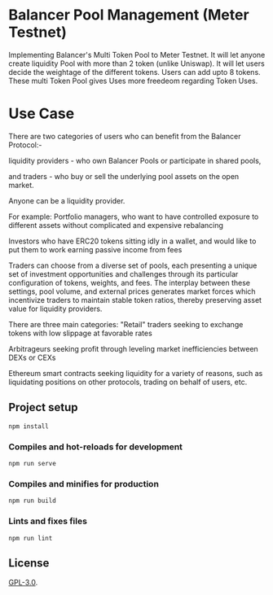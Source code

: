 # Balancer Pool Management (Meter Testnet)

Implementing Balancer's Multi Token Pool to Meter Testnet. It will let anyone create liquidity Pool with more than 2 token (unlike Uniswap). It will let users decide the weightage of the different tokens. Users can add upto 8 tokens. These multi Token Pool gives Uses more freedeom regarding Token Uses. 

# Use Case

There are two categories of users who can benefit from the Balancer Protocol:-

liquidity providers - who own Balancer Pools or participate in shared pools,

and traders - who buy or sell the underlying pool assets on the open market.

Anyone can be a liquidity provider.

For example:
Portfolio managers, who want to have controlled exposure to different assets without complicated and expensive rebalancing 

Investors who have ERC20 tokens sitting idly in a wallet, and would like to put them to work earning passive income from fees 

Traders can choose from a diverse set of pools, each presenting a unique set of investment opportunities and challenges through its particular configuration of tokens, weights, and fees. The interplay between these settings, pool volume, and external prices generates market forces which incentivize traders to maintain stable token ratios, thereby preserving asset value for liquidity providers.

There are three main categories:
"Retail" traders seeking to exchange tokens with low slippage at favorable rates

Arbitrageurs seeking profit through leveling market inefficiencies between DEXs or CEXs 

Ethereum smart contracts seeking liquidity for a variety of reasons, such as liquidating positions on other protocols, trading on behalf of users, etc. 

## Project setup
```
npm install
```

### Compiles and hot-reloads for development
```
npm run serve
```

### Compiles and minifies for production
```
npm run build
```

### Lints and fixes files
```
npm run lint
```

## License

[GPL-3.0](LICENSE).
